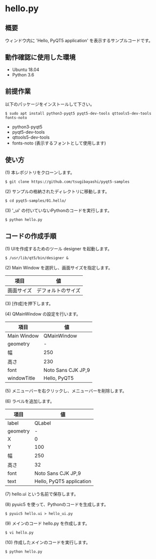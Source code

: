 # hello.py

## 概要

ウィンドウ内に 'Hello, PyQT5 application' を表示するサンプルコードです。

## 動作確認に使用した環境

- Ubuntu 18.04
- Python 3.6

## 前提作業

以下のパッケージをインストールして下さい。

    $ sudo apt install python3-pyqt5 pyqt5-dev-tools qttools5-dev-tools fonts-noto

* python3-pyqt5
* pyqt5-dev-tools
* qttools5-dev-tools
* fonts-noto (表示するフォントとして使用します)

## 使い方

(1) 本レポジトリをクローンします。

    $ git clone https://github.com/tsugibayashi/pyqt5-samples

(2) サンプルの格納されたディレクトリに移動します。

    $ cd pyqt5-samples/01.hello/

(3) '\_ui' の付いていないPythonのコードを実行します。

    $ python hello.py

## コードの作成手順

(1) UIを作成するためのツール designer を起動します。

    $ /usr/lib/qt5/bin/designer &

(2) Main Window を選択し、画面サイズを指定します。

| 項目 | 値 |
----|----
| 画面サイズ | デフォルトのサイズ |

(3) [作成]を押下します。

(4) QMainWindow の設定を行います。

| 項目 | 値 |
----|----
| Main Window | QMainWindow |
| geometry | - |
| 幅 | 250 |
| 高さ | 230 |
| font | Noto Sans CJK JP,9 |
| windowTitle | Hello, PyQT5 |

(5) メニューバーを右クリックし、メニューバーを削除します。

(6) ラベルを追加します。

| 項目 | 値 |
----|----
| label | QLabel |
| geometry | - |
| X | 0 |
| Y | 100 |
| 幅 | 250 |
| 高さ | 32 |
| font | Noto Sans CJK JP,9 |
| text | Hello, PyQT5 application |

(7) hello.ui という名前で保存します。

(8) pyuic5 を使って、Pythonのコードを生成します。

    $ pyuic5 hello.ui > hello_ui.py

(9) メインのコード hello.py を作成します。

    $ vi hello.py

(10) 作成したメインのコードを実行します。

    $ python hello.py


